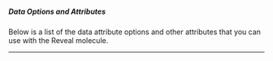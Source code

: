 ##### Data Options and Attributes

Below is a list of the data attribute options and other attributes that you can use with the Reveal molecule.
***

